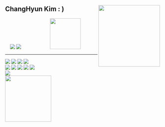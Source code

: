 
<!--
**yunieom/yunieom** is a ✨ _special_ ✨ repository because its `README.md` (this file) appears on your GitHub profile.

Here are some ideas to get you started:

- 🔭 I’m currently working on ...
- 🌱 I’m currently learning ...
- 👯 I’m looking to collaborate on ...
- 🤔 I’m looking for help with ...
- 💬 Ask me about ...
- 📫 How to reach me: ...
- 😄 Pronouns: ...
- ⚡ Fun fact: ...
-->


<!-- https://velog.io/@seondal/Github-Readme-%EA%BE%B8%EB%AF%B8%EA%B8%B0-%EC%B4%9D%EC%A0%95%EB%A6%AC#%EC%99%84%EC%84%B1 -->

<div align="">
  
  
<a href="https://github.com/ChangHyun92/github-readme-stats">
  <img height=200 align="right" src="https://github-readme-stats.vercel.app/api?username=ChangHyun92&show_icons=true&theme=neon&rank_icon=github" />
</a>
  
  ## ChangHyun Kim  : )

 &nbsp;&nbsp; &nbsp;<a href="https://kimchanghyun.tistory.com"><img src="https://img.shields.io/badge/changhyun.log-3DDC84?style=for-the-badge&logo=tistory&logoColor=white"/></a> 
  <a href="https://www.notion.so/ChangHyun-Kim-f77881a2c0804a83b95b95ffde941880">
  <img src="https://img.shields.io/badge/Portfolio-ffffff?style=for-the-badge&logo=notion&logoColor=black"/></a>
&nbsp;&nbsp;&nbsp;&nbsp;&nbsp;&nbsp;&nbsp;&nbsp;&nbsp;&nbsp;&nbsp;&nbsp;&nbsp;&nbsp;&nbsp;&nbsp;&nbsp;&nbsp;&nbsp;&nbsp;&nbsp;&nbsp;&nbsp;<img align="bottom" width="100" src="https://user-images.githubusercontent.com/130543414/283773842-aab8112f-e24a-4f42-86ea-04df4ac2926b.gif"/>

  ---
<img src="https://img.shields.io/badge/Node.js-339933?style=flat&logo=nodedotjs&logoColor=white"/>
<img src="https://img.shields.io/badge/Javascript-F7DF1E?style=flat&logo=javascript&logoColor=black"/> 
<img src="https://img.shields.io/badge/Express-000000?style=flat&logo=express&logoColor=white"/>  
<img src="https://img.shields.io/badge/MySQL-4479A1?style=flat&logo=mysql&logoColor=white"/><br>
<img src="https://img.shields.io/badge/postgreSQL-289ddf?style=flat&logo=postgreSQL&logoColor=white"/>
<img src="https://img.shields.io/badge/Slack-E34F26?style=flat&logo=HTML5&logoColor=white" />
<img src="https://img.shields.io/badge/Trello-0052CC?style=flat&logo=Trello&logoColor=white" />
<img src="https://img.shields.io/badge/Git-F05032?style=flat&logo=Git&logoColor=white" />
<img src="https://img.shields.io/badge/GitHub-181717?style=flat&logo=GitHub&logoColor=white" />
<br>
<img src="https://img.shields.io/badge/Postman-f05032?style=flat&logo=postman&logoColor=white" />
<br> 
<a href="mailto:kchangh92@gmail.com"><img align="bottom" width="150" src="https://img.shields.io/badge/mail to me-0a3711?style=flat&logo=Gmail&logoColor=white"/></a>

</div>
